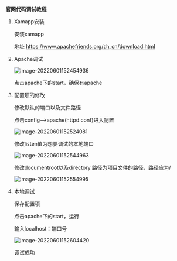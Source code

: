 **官网代码调试教程**

1.  Xamapp安装

    安装xamapp

    地址 <https://www.apachefriends.org/zh_cn/download.html>

2.  Apache调试

    ![image-20220601152454936](C:\Users\20849\AppData\Roaming\Typora\typora-user-images\image-20220601152454936.png)

    点击apache下的start，确保有apache

3.  配置项的修改

    修改默认的端口以及文件路径

    点击config\--\>apache(httpd.conf)进入配置

    ![image-20220601152524081](C:\Users\20849\AppData\Roaming\Typora\typora-user-images\image-20220601152524081.png)

    修改listen值为想要调试的本地端口

    ![image-20220601152544963](C:\Users\20849\AppData\Roaming\Typora\typora-user-images\image-20220601152544963.png)

    修改documentroot以及directory 路径为项目文件的路径，路径应为/

    ![image-20220601152554995](C:\Users\20849\AppData\Roaming\Typora\typora-user-images\image-20220601152554995.png)

4.  本地调试

    保存配置项

    点击apache下的start，运行

    输入localhost：端口号

    ![image-20220601152604420](C:\Users\20849\AppData\Roaming\Typora\typora-user-images\image-20220601152604420.png)

    调试成功
